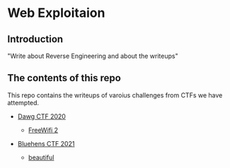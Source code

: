 # Web Exploitaion

## Introduction

"Write about Reverse Engineering and about the writeups"

## The contents of this repo 

This repo contains the writeups of varoius challenges from CTFs we have attempted.

- [Dawg CTF 2020](https://ctftime.org/event/1030)
    - [FreeWifi 2](../DawgCTF20/freewifi2/)

- [Bluehens CTF 2021](https://ctftime.org/event/1298)
    - [beautiful ](../BluehensCTF/ctfvc/)
    



